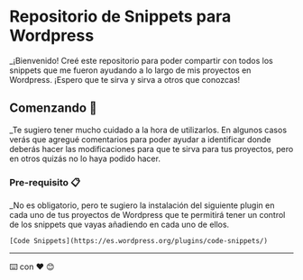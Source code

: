 # Repositorio de Snippets para Wordpress

\_¡Bienvenido! Creé este repositorio para poder compartir con todos los snippets que me fueron ayudando a lo largo de mis proyectos en Wordpress. ¡Espero que te sirva y sirva a otros que conozcas!

## Comenzando 🚀

\_Te sugiero tener mucho cuidado a la hora de utilizarlos. En algunos casos verás que agregué comentarios para poder ayudar a identificar donde deberás hacer las modificaciones para que te sirva para tus proyectos, pero en otros quizás no lo haya podido hacer.

### Pre-requisito 📋

\_No es obligatorio, pero te sugiero la instalación del siguiente plugin en cada uno de tus proyectos de Wordpress que te permitirá tener un control de los snippets que vayas añadiendo en cada uno de ellos.

```
[Code Snippets](https://es.wordpress.org/plugins/code-snippets/)
```

---

⌨️ con ❤️ 😊
